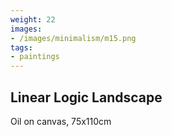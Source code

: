 ```yaml
---
weight: 22
images:
- /images/minimalism/m15.png
tags:
- paintings
---
```


## Linear Logic Landscape

Oil on canvas, 75x110cm
